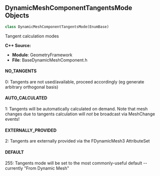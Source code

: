 ## DynamicMeshComponentTangentsMode Objects

```python
class DynamicMeshComponentTangentsMode(EnumBase)
```

Tangent calculation modes

**C++ Source:**

- **Module**: GeometryFramework
- **File**: BaseDynamicMeshComponent.h

<a id="unreal.DynamicMeshComponentTangentsMode.NO_TANGENTS"></a>

#### NO_TANGENTS

0: Tangents are not used/available, proceed accordingly (eg generate arbitrary orthogonal basis)

<a id="unreal.DynamicMeshComponentTangentsMode.AUTO_CALCULATED"></a>

#### AUTO_CALCULATED

1: Tangents will be automatically calculated on demand. Note that mesh changes due to tangents calculation will *not* be broadcast via MeshChange events!

<a id="unreal.DynamicMeshComponentTangentsMode.EXTERNALLY_PROVIDED"></a>

#### EXTERNALLY_PROVIDED

2: Tangents are externally provided via the FDynamicMesh3 AttributeSet

<a id="unreal.DynamicMeshComponentTangentsMode.DEFAULT"></a>

#### DEFAULT

255: Tangents mode will be set to the most commonly-useful default -- currently "From Dynamic Mesh"

<a id="unreal.DynamicMeshComponentColorOverrideMode"></a>
